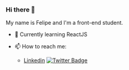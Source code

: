 ### Hi there 👋

My name is Felipe and I'm a front-end student.

- 🌱 Currently learning ReactJS

- 📫 How to reach me:
  - [Linkedin](https://www.linkedin.com/in/felipe-sander-panisson-641195161/)
  [![Twitter Badge](https://img.shields.io/badge/-@fes_panisson-1ca0f1?style=flat-square&labelColor=1ca0f1&logo=twitter&logoColor=white&link=https://twitter.com/fes_panisson)](https://twitter.com/fes_panisson)

<!--
**felipesanderp/felipesanderp** is a ✨ _special_ ✨ repository because its `README.md` (this file) appears on your GitHub profile.

Here are some ideas to get you started:

- 🔭 I’m currently working on ...
- 🌱 I’m currently learning ...
- 👯 I’m looking to collaborate on ...
- 🤔 I’m looking for help with ...
- 💬 Ask me about ...
- 📫 How to reach me: ...
- 😄 Pronouns: ...
- ⚡ Fun fact: ...
-->
